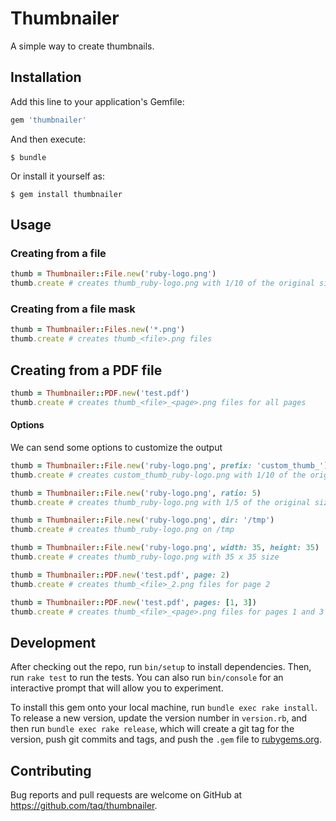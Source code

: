 # Thumbnailer

A simple way to create thumbnails.

## Installation

Add this line to your application's Gemfile:

```ruby
gem 'thumbnailer'
```

And then execute:

    $ bundle

Or install it yourself as:

    $ gem install thumbnailer

## Usage

### Creating from a file

```ruby
thumb = Thumbnailer::File.new('ruby-logo.png')
thumb.create # creates thumb_ruby-logo.png with 1/10 of the original size
```

### Creating from a file mask

```ruby
thumb = Thumbnailer::Files.new('*.png')
thumb.create # creates thumb_<file>.png files
```

## Creating from a PDF file

```ruby
thumb = Thumbnailer::PDF.new('test.pdf')
thumb.create # creates thumb_<file>_<page>.png files for all pages
```

#### Options

We can send some options to customize the output

```ruby
thumb = Thumbnailer::File.new('ruby-logo.png', prefix: 'custom_thumb_')
thumb.create # creates custom_thumb_ruby-logo.png with 1/10 of the original size

thumb = Thumbnailer::File.new('ruby-logo.png', ratio: 5)
thumb.create # creates thumb_ruby-logo.png with 1/5 of the original size

thumb = Thumbnailer::File.new('ruby-logo.png', dir: '/tmp')
thumb.create # creates thumb_ruby-logo.png on /tmp

thumb = Thumbnailer::File.new('ruby-logo.png', width: 35, height: 35)
thumb.create # creates thumb_ruby-logo.png with 35 x 35 size

thumb = Thumbnailer::PDF.new('test.pdf', page: 2)
thumb.create # creates thumb_<file>_2.png files for page 2

thumb = Thumbnailer::PDF.new('test.pdf', pages: [1, 3])
thumb.create # creates thumb_<file>_<page>.png files for pages 1 and 3
```

## Development

After checking out the repo, run `bin/setup` to install dependencies. Then, run
`rake test` to run the tests. You can also run `bin/console` for an interactive
prompt that will allow you to experiment.

To install this gem onto your local machine, run `bundle exec rake install`. To
release a new version, update the version number in `version.rb`, and then run
`bundle exec rake release`, which will create a git tag for the version, push
git commits and tags, and push the `.gem` file to
[rubygems.org](https://rubygems.org).

## Contributing

Bug reports and pull requests are welcome on GitHub at
https://github.com/taq/thumbnailer.
